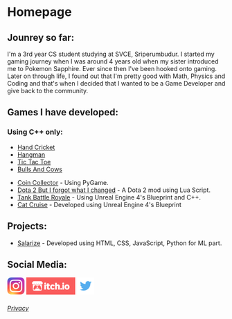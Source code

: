 # Homepage
## Jounrey so far:
I'm a 3rd year CS student studying at SVCE, Sriperumbudur.
I started my gaming journey when I was around 4 years old when my sister introduced me to Pokemon Sapphire. Ever since then I've been hooked onto gaming. Later on through life, I found out that I'm pretty good with Math, Physics and Coding and that's when I decided that I wanted to be a Game Developer and give back to the community.

## Games I have developed:
### Using C++ only:
* [Hand Cricket](https://github.com/raf1800/Hand-Cricket-Game) 
* [Hangman](https://github.com/raf1800/Hangman)
* [Tic Tac Toe](https://github.com/raf1800/Tic-Tac-Toe) 
* [Bulls And Cows](https://github.com/raf1800/Bulls-and-Cows-Game) 
- [Coin Collector](https://github.com/raf1800/Cat-Coin-Collector) - Using PyGame.
- [Dota 2 But I forgot what I changed](https://steamcommunity.com/sharedfiles/filedetails/?id=1616646305) - A Dota 2 mod using Lua Script.
- [Tank Battle Royale](https://raffie.itch.io/tank-battle-royale) - Using Unreal Engine 4's Blueprint and C++.
- [Cat Cruise](https://play.google.com/store/apps/details?id=com.Raffie.CatCruise) - Developed using Unreal Engine 4's Blueprint

## Projects:
* [Salarize](https://github.com/raf1800/Salarize) - Developed using HTML, CSS, JavaScript, Python for ML part.

## Social Media:

[![Instagram](images/InstaLogo.png)](https://www.instagram.com/raahulsankar/) 
[![Itch.io](images/itch-logo.png)](https://raffie.itch.io/) 
[![Twitter](images/twitterlogo.png)](https://twitter.com/Raffie_Robot) 

###### [Privacy](privacy.md)
